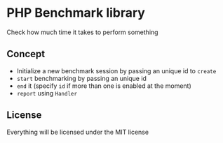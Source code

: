 # PHP Benchmark library
Check how much time it takes to perform something

## Concept

+ Initialize a new benchmark session by passing an unique id to `create` 
+ `start` benchmarking by passing an unique id
+ `end` it (specify  `id` if more than one is enabled at the moment)
+ `report` using `Handler`


## License
Everything will be licensed under the MIT license
